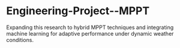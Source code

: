 # Engineering-Project--MPPT
Expanding this research to hybrid MPPT techniques and integrating machine learning for adaptive performance under dynamic weather conditions.
